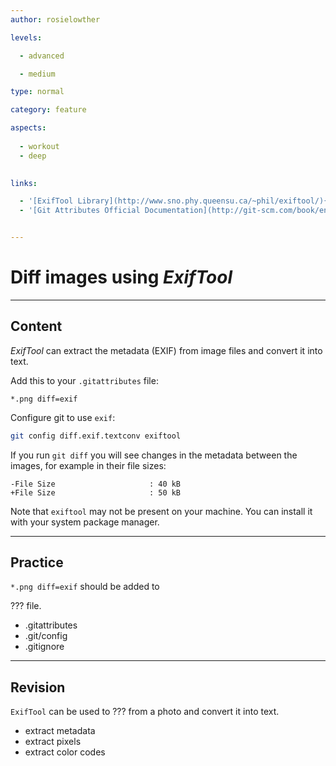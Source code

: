 ```yaml
---
author: rosielowther

levels:

  - advanced

  - medium

type: normal

category: feature

aspects:
  
  - workout
  - deep
  

links:

  - '[ExifTool Library](http://www.sno.phy.queensu.ca/~phil/exiftool/){website}'
  - '[Git Attributes Official Documentation](http://git-scm.com/book/en/v2/Customizing-Git-Git-Attributes){website}'


---
```


# Diff images using *ExifTool*

---
## Content

*ExifTool* can extract the metadata (EXIF) from image files and convert it into text.

Add this to your `.gitattributes` file:
```
*.png diff=exif
```
Configure git to use `exif`:
```bash
git config diff.exif.textconv exiftool
```
If you run `git diff` you will see changes in the metadata between the images, for example in their file sizes:
```
-File Size                     : 40 kB
+File Size                     : 50 kB
```

Note that `exiftool` may not be present on your machine. You can install it with your system package manager.

---
## Practice

`*.png diff=exif`  should be added to

??? file.

* .gitattributes
* .git/config
* .gitignore

---
## Revision

`ExifTool` can be used to ??? from a photo and convert it into text.


* extract metadata
* extract pixels
* extract color codes

 
 

